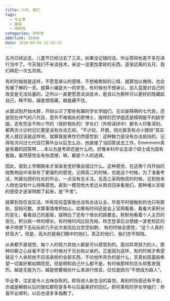 ```yaml
---
title: 六月，我们
tags:
  - 毕业季
  - 随笔
  - 待修改
categories: 待修改
abbrlink: 50906
date: 2018-06-05 21:32:35
---
```

五月已经远去，儿童节已经过去了三天，如果没记错的话，毕业答辩也差不多在进行当中了。今天我们不来谈技术，来谈一谈更加柔软的东西。逐渐远离的五月，我们再犯一次五月病。
<!--more-->
有的时候就是这样，不愿意承认的感情，不想被希知的心情，就算加以掩饰，也会有被了解的一天。就算小编是大一的学生，有时候也不想承认，加入蓝盟对自己的改变是无法估量的。之所以一直更愿意谈谈技术，是自以为那样可以更好的隐藏起自己，殊不知，越是想隐藏，越是藏不住。

从面试到开始水群，开始认识了那些有趣的学长学姐们。无论是萌萌的七代目，还是现在帅气的八代目，意外不难相处的廖博士，强悍的巴学姐还是精明能干的姚学姐，还有完全不拘小节的（很好相处的）学长们（外校读研中）都令人印象深刻。都两次义诊的记忆更是没有办法忘却。“不计较，开朗，阳光甚至有点小猥琐”其实男人就应该是这样吧，就算我是男性仍然感觉到：这种魅力是没有办法抵挡的。记得有次问过七代目打算毕业以后怎么办，他直接了当回答说去工作。Emmmmm真是有趣的回答啊…...本以为是考研还是什么的。好像本科毕业去读个硕士成为固有套路。虽然感觉会有些遗憾，嘛，都是个人的选择。

因此，直到上学期期末才渐渐发觉好像会错过什么。这种感觉，在这两个月开始的抛售物品中渐渐有了更强烈的感觉。记得高二的时候，也是这个时候，为了准备考试，所属社团的社长的毕业，一点没有去关注。去高三采购物资的时候，见到他本人倒也没有什么特殊感觉。直到一模完他大老远从南京回来看我们，那种难以言喻的感受才逐渐明朗了起来。是“不舍”。

就算到现在说实话，所有现任蓝客我也没有办法认全，毕竟平时接触到的也只有那些，屈指可数。求算事情堆积如山，如果有时间还是会上官网看看，看看大家积分的变化，看看自己的差距，就明白了还有个很长的路要走。默默地看着个人主页的变化，积分疯一样的增长。有时候时间比较充裕，转念登录后台想接一波老校区的单子顺便下去玩玩却几乎此次发现后台空空如野。
有的时候会感觉，“这个人真的好高大”。但是，高大的是我们眼中的他们，真正的他们，我们亦不知晓。

从来都不是错觉，每个人的努力其他人都是可以感受到的。面对异常努力的人，那种仰慕之心丝毫不亚于小时候对于兄长和父亲的。正是因为这样，有的时候才希望替这个人承担他不应该承担的全部东西，不论他所背负的是什么，天真如孩童般希望一切美好都如期而至。但是明知自己什么都不是，有时候那样的念头却愈发强烈。越是无能为力，越是想要做些什么来进行改变。仅仅是因为“不想成为路人”。

毕业季，注定是令人五味杂陈的。即将进入新生活的喜悦，离别的伤感还有不舍，亦或是解脱以后的放松都将是多年以后最美好的回忆。即将离校的学长学姐们：恭喜毕业顺利，以后也请多多指教了。
